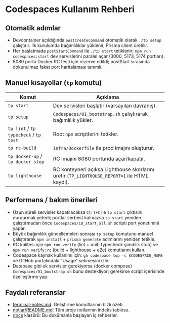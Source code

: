 # Codespaces Kullanım Rehberi

## Otomatik adımlar
- Devcontainer açıldığında `postCreateCommand` otomatik olarak `./tp setup` çalıştırır. İlk kurulumda bağımlılıklar yüklenir, Prisma client üretilir.
- Her başlatmada `postStartCommand` ile `./tp start` tetiklenir; `npm run codespaces:start` dev servislerini paralel açar (3000, 5173, 5174 portları).
- 8080 portu Docker RC testi için rezerve edildi; postStart sırasında dokunulmaz fakat port haritalaması tanımlı.

## Manuel kısayollar (`tp` komutu)
| Komut | Açıklama |
|-------|----------|
| `tp start` | Dev servisleri başlatır (varsayılan davranış). |
| `tp setup` | `Codespaces/01_bootstrap.sh` çalıştırarak bağımlılık yükler. |
| `tp lint` / `tp typecheck` / `tp test` | Root `npm` scriptlerini tetikler. |
| `tp rc-build` | `infra/Dockerfile` ile prod imajını oluşturur. |
| `tp docker-up` / `tp docker-stop` | RC imajını 8080 portunda açar/kapatır. |
| `tp lighthouse` | RC konteyneri açıksa Lighthouse skorlarını üretir (`TP_LIGHTHOUSE_REPORT=1` ile HTML kaydı). |

## Performans / bakım önerileri
- Uzun süreli servisler kapatılacaksa `Ctrl+C` ile `tp start` çıktısını durdurmak yeterli; portlar serbest kalmazsa `tp start` yeniden çalıştırmadan önce `Codespaces/10_start_all.sh` scripti port yönetimini yapar.
- Büyük bağımlılık güncellemeleri sonrası `tp setup` komutunu manuel çalıştırarak `npm install` + `prisma generate` adımlarını yeniden tetikle.
- RC kalitesi için `npm run verify` (lint + unit; typecheck şimdilik stub) ve `npm run verify:rc` (build + lighthouse + e2e) komutlarını kullan.
- Codespace kaynak kullanımı için: `gh codespace top -c $CODESPACE_NAME` ve GitHub portalındaki “Usage” sekmesini izle.
- Database gibi ek servisler gerekiyorsa (docker compose) `Codespaces/01_bootstrap.sh` bunu destekliyor; gerekirse script içerisinde özelleştirme yap.

## Faydalı referanslar
- [terminal-notes.md](../terminal-notes.md): Geliştirme komutlarının hızlı özeti.
- [notlar/README.md](../notlar/README.md): Tüm proje notlarının indeks tablosu.
- [docs](./) klasörü: Bu dokümanla başlayan iç rehberler.
